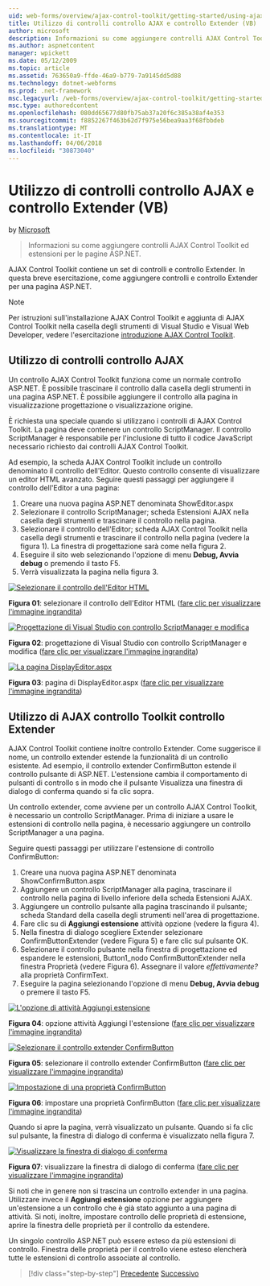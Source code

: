 ```yaml
---
uid: web-forms/overview/ajax-control-toolkit/getting-started/using-ajax-control-toolkit-controls-and-control-extenders-vb
title: Utilizzo di controlli controllo AJAX e controllo Extender (VB) | Documenti Microsoft
author: microsoft
description: Informazioni su come aggiungere controlli AJAX Control Toolkit ed estensioni per le pagine ASP.NET.
ms.author: aspnetcontent
manager: wpickett
ms.date: 05/12/2009
ms.topic: article
ms.assetid: 763650a9-ffde-46a9-b779-7a9145dd5d88
ms.technology: dotnet-webforms
ms.prod: .net-framework
msc.legacyurl: /web-forms/overview/ajax-control-toolkit/getting-started/using-ajax-control-toolkit-controls-and-control-extenders-vb
msc.type: authoredcontent
ms.openlocfilehash: 080dd65677d80fb75ab37a20f6c385a38af4e353
ms.sourcegitcommit: f8852267f463b62d7f975e56bea9aa3f68fbbdeb
ms.translationtype: MT
ms.contentlocale: it-IT
ms.lasthandoff: 04/06/2018
ms.locfileid: "30873040"
---
```

<a name="using-ajax-control-toolkit-controls-and-control-extenders-vb"></a>Utilizzo di controlli controllo AJAX e controllo Extender (VB)
====================
by [Microsoft](https://github.com/microsoft)

> Informazioni su come aggiungere controlli AJAX Control Toolkit ed estensioni per le pagine ASP.NET.


AJAX Control Toolkit contiene un set di controlli e controllo Extender. In questa breve esercitazione, come aggiungere controlli e controllo Extender per una pagina ASP.NET.

> [!NOTE] 
> 
> Per istruzioni sull'installazione AJAX Control Toolkit e aggiunta di AJAX Control Toolkit nella casella degli strumenti di Visual Studio e Visual Web Developer, vedere l'esercitazione [introduzione AJAX Control Toolkit](get-started-with-the-ajax-control-toolkit-vb.md).


## <a name="using-ajax-control-toolkit-controls"></a>Utilizzo di controlli controllo AJAX

Un controllo AJAX Control Toolkit funziona come un normale controllo ASP.NET. È possibile trascinare il controllo dalla casella degli strumenti in una pagina ASP.NET. È possibile aggiungere il controllo alla pagina in visualizzazione progettazione o visualizzazione origine.

È richiesta una speciale quando si utilizzano i controlli di AJAX Control Toolkit. La pagina deve contenere un controllo ScriptManager. Il controllo ScriptManager è responsabile per l'inclusione di tutto il codice JavaScript necessario richiesto dai controlli AJAX Control Toolkit.

Ad esempio, la scheda AJAX Control Toolkit include un controllo denominato il controllo dell'Editor. Questo controllo consente di visualizzare un editor HTML avanzato. Seguire questi passaggi per aggiungere il controllo dell'Editor a una pagina:

1. Creare una nuova pagina ASP.NET denominata ShowEditor.aspx
2. Selezionare il controllo ScriptManager; scheda Estensioni AJAX nella casella degli strumenti e trascinare il controllo nella pagina.
3. Selezionare il controllo dell'Editor; scheda AJAX Control Toolkit nella casella degli strumenti e trascinare il controllo nella pagina (vedere la figura 1). La finestra di progettazione sarà come nella figura 2.
4. Eseguire il sito web selezionando l'opzione di menu **Debug, Avvia debug** o premendo il tasto F5.
5. Verrà visualizzata la pagina nella figura 3.


[![Selezionare il controllo dell'Editor HTML](using-ajax-control-toolkit-controls-and-control-extenders-vb/_static/image1.jpg)](using-ajax-control-toolkit-controls-and-control-extenders-vb/_static/image1.png)

**Figura 01**: selezionare il controllo dell'Editor HTML ([fare clic per visualizzare l'immagine ingrandita](using-ajax-control-toolkit-controls-and-control-extenders-vb/_static/image2.png))


[![Progettazione di Visual Studio con controllo ScriptManager e modifica](using-ajax-control-toolkit-controls-and-control-extenders-vb/_static/image2.jpg)](using-ajax-control-toolkit-controls-and-control-extenders-vb/_static/image3.png)

**Figura 02**: progettazione di Visual Studio con controllo ScriptManager e modifica ([fare clic per visualizzare l'immagine ingrandita](using-ajax-control-toolkit-controls-and-control-extenders-vb/_static/image4.png))


[![La pagina DisplayEditor.aspx](using-ajax-control-toolkit-controls-and-control-extenders-vb/_static/image3.jpg)](using-ajax-control-toolkit-controls-and-control-extenders-vb/_static/image5.png)

**Figura 03**: pagina di DisplayEditor.aspx ([fare clic per visualizzare l'immagine ingrandita](using-ajax-control-toolkit-controls-and-control-extenders-vb/_static/image6.png))


## <a name="using-ajax-control-toolkit-control-extenders"></a>Utilizzo di AJAX controllo Toolkit controllo Extender

AJAX Control Toolkit contiene inoltre controllo Extender. Come suggerisce il nome, un controllo extender estende la funzionalità di un controllo esistente. Ad esempio, il controllo extender ConfirmButton estende il controllo pulsante di ASP.NET. L'estensione cambia il comportamento di pulsanti di controllo s in modo che il pulsante Visualizza una finestra di dialogo di conferma quando si fa clic sopra.

Un controllo extender, come avviene per un controllo AJAX Control Toolkit, è necessario un controllo ScriptManager. Prima di iniziare a usare le estensioni di controllo nella pagina, è necessario aggiungere un controllo ScriptManager a una pagina.

Seguire questi passaggi per utilizzare l'estensione di controllo ConfirmButton:

1. Creare una nuova pagina ASP.NET denominata ShowConfirmButton.aspx
2. Aggiungere un controllo ScriptManager alla pagina, trascinare il controllo nella pagina di livello inferiore della scheda Estensioni AJAX.
3. Aggiungere un controllo pulsante alla pagina trascinando il pulsante; scheda Standard della casella degli strumenti nell'area di progettazione.
4. Fare clic su di **Aggiungi estensione** attività opzione (vedere la figura 4).
5. Nella finestra di dialogo scegliere Extender selezionare ConfirmButtonExtender (vedere Figura 5) e fare clic sul pulsante OK.
6. Selezionare il controllo pulsante nella finestra di progettazione ed espandere le estensioni, Button1\_nodo ConfirmButtonExtender nella finestra Proprietà (vedere Figura 6). Assegnare il valore *effettivamente?* alla proprietà ConfirmText.
7. Eseguire la pagina selezionando l'opzione di menu **Debug, Avvia debug** o premere il tasto F5.


[![L'opzione di attività Aggiungi estensione](using-ajax-control-toolkit-controls-and-control-extenders-vb/_static/image4.jpg)](using-ajax-control-toolkit-controls-and-control-extenders-vb/_static/image7.png)

**Figura 04**: opzione attività Aggiungi l'estensione ([fare clic per visualizzare l'immagine ingrandita](using-ajax-control-toolkit-controls-and-control-extenders-vb/_static/image8.png))


[![Selezionare il controllo extender ConfirmButton](using-ajax-control-toolkit-controls-and-control-extenders-vb/_static/image5.jpg)](using-ajax-control-toolkit-controls-and-control-extenders-vb/_static/image9.png)

**Figura 05**: selezionare il controllo extender ConfirmButton ([fare clic per visualizzare l'immagine ingrandita](using-ajax-control-toolkit-controls-and-control-extenders-vb/_static/image10.png))


[![Impostazione di una proprietà ConfirmButton](using-ajax-control-toolkit-controls-and-control-extenders-vb/_static/image6.jpg)](using-ajax-control-toolkit-controls-and-control-extenders-vb/_static/image11.png)

**Figura 06**: impostare una proprietà ConfirmButton ([fare clic per visualizzare l'immagine ingrandita](using-ajax-control-toolkit-controls-and-control-extenders-vb/_static/image12.png))


Quando si apre la pagina, verrà visualizzato un pulsante. Quando si fa clic sul pulsante, la finestra di dialogo di conferma è visualizzato nella figura 7.


[![Visualizzare la finestra di dialogo di conferma](using-ajax-control-toolkit-controls-and-control-extenders-vb/_static/image7.jpg)](using-ajax-control-toolkit-controls-and-control-extenders-vb/_static/image13.png)

**Figura 07**: visualizzare la finestra di dialogo di conferma ([fare clic per visualizzare l'immagine ingrandita](using-ajax-control-toolkit-controls-and-control-extenders-vb/_static/image14.png))


Si noti che in genere non si trascina un controllo extender in una pagina. Utilizzare invece il **Aggiungi estensione** opzione per aggiungere un'estensione a un controllo che è già stato aggiunto a una pagina di attività. Si noti, inoltre, impostare controllo delle proprietà di estensione, aprire la finestra delle proprietà per il controllo da estendere.

Un singolo controllo ASP.NET può essere esteso da più estensioni di controllo. Finestra delle proprietà per il controllo viene esteso elencherà tutte le estensioni di controllo associate al controllo.

> [!div class="step-by-step"]
> [Precedente](get-started-with-the-ajax-control-toolkit-vb.md)
> [Successivo](creating-a-custom-ajax-control-toolkit-control-extender-vb.md)
